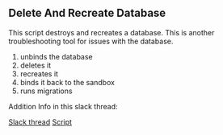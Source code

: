 ## Delete And Recreate Database

This script destroys and recreates a database. This is another troubleshooting tool for issues with the database.

1. unbinds the database
2. deletes it
3. recreates it
4. binds it back to the sandbox
5. runs migrations

Addition Info in this slack thread:

[Slack thread](https://cisa-corp.slack.com/archives/C05BGB4L5NF/p1725495150772119)
[Script](../../../../manage.get.gov/.github/workflows/delete-and-recreate-db.yaml)
